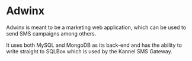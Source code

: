 Adwinx
======

Adwinx is meant to be a marketing web application, which can be used to send SMS campaigns among others.

It uses both MySQL and MongoDB as its back-end and has the ability to write straight to SQLBox which is used by the Kannel SMS Gateway.  